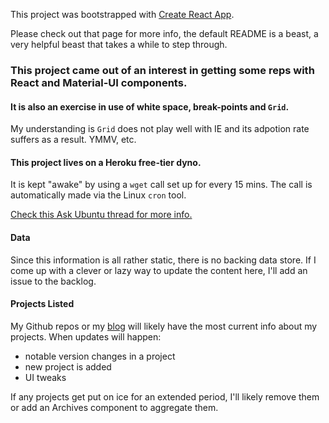 This project was bootstrapped with [Create React App](https://github.com/facebookincubator/create-react-app).

Please check out that page for more info, the default README is a beast, a very helpful beast that takes a while to step through.

### This project came out of an interest in getting some reps with React and Material-UI components.  
#### It is also an exercise in use of white space, break-points and `Grid`.

My understanding is `Grid` does not play well with IE and its adpotion rate suffers as a result.  YMMV, etc.

#### This project lives on a Heroku free-tier dyno.
It is kept "awake" by using a `wget` call set up for every 15 mins.  The call is automatically made via the Linux `cron` tool.

[Check this Ask Ubuntu thread for more info.](https://askubuntu.com/questions/2368/how-do-i-set-up-a-cron-job)

#### Data
Since this information is all rather static, there is no backing data store.  If I come up with a clever or lazy way to update the content here, I'll add an issue to the backlog.

#### Projects Listed
My Github repos or my [blog](https://chadblog.host) will likely have the most current info about my projects.
When updates will happen:
- notable version changes in a project
- new project is added
- UI tweaks

If any projects get put on ice for an extended period, I'll likely remove them or add an Archives component to aggregate them.



